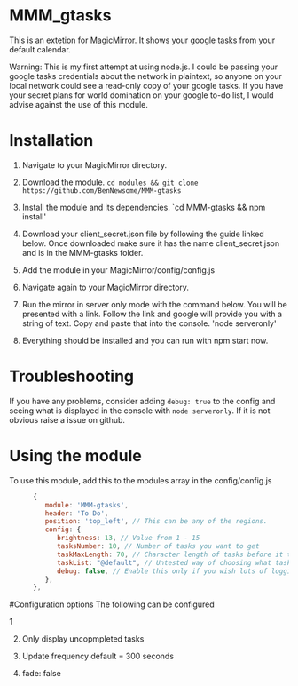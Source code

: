 # MMM_gtasks

This is an extetion for [MagicMirror](https://magicmirror.builders/). It shows your google tasks from your default calendar.

Warning: This is my first attempt at using node.js. I could be passing your google tasks credentials about the network in plaintext, so anyone on your local network could see a read-only copy of your google tasks. If you have your secret plans for world domination on your google to-do list, I would advise against the use of this module.

# Installation

1. Navigate to your MagicMirror directory.

2. Download the module.
      `cd modules && git clone https://github.com/BenNewsome/MMM-gtasks`
3. Install the module and its dependencies.
      `cd MMM-gtasks && npm install'
4. Download your client_secret.json file by following the guide linked below.
      Once downloaded make sure it has the name client_secret.json and is in the MMM-gtasks folder.
4. Add the module in your MagicMirror/config/config.js
5. Navigate again to your MagicMirror directory.
6. Run the mirror in server only mode with the command below. You will be presented with a link. Follow the link and google will provide you with a string of text. Copy and paste that into the console. 
      'node serveronly'
7. Everything should be installed and you can run with npm start now.

# Troubleshooting
If you have any problems, consider adding  `debug: true` to the config and seeing what is displayed in the console with `node serveronly`. If it is not obvious raise a issue on github.

# Using the module

To use this module, add this to the modules array in the config/config.js

```javascript
      {
         module: 'MMM-gtasks',
         header: 'To Do',
         position: 'top_left', // This can be any of the regions.
         config: {
            brightness: 13, // Value from 1 - 15
            tasksNumber: 10, // Number of tasks you want to get
            taskMaxLength: 70, // Character length of tasks before it truncates
            taskList: "@default", // Untested way of choosing what task list to use
            debug: false, // Enable this only if you wish lots of logging to consoles.
         },
      },
```


#Configuration options
The following can be configured

1

2. Only display uncopmpleted tasks

3. Update frequency 
   default = 300 seconds

4. fade: false
